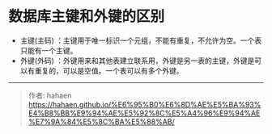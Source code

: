 # 数据库主键和外键的区别


* 主键(主码) ：主键用于唯一标识一个元组，不能有重复，不允许为空。一个表只能有一个主键。
* 外键(外码) ：外键用来和其他表建立联系用，外键是另一表的主键，外键是可以有重复的，可以是空值。一个表可以有多个外键。


---

> 作者: hahaen  
> https://hahaen.github.io/%E6%95%B0%E6%8D%AE%E5%BA%93%E4%B8%BB%E9%94%AE%E5%92%8C%E5%A4%96%E9%94%AE%E7%9A%84%E5%8C%BA%E5%88%AB/

